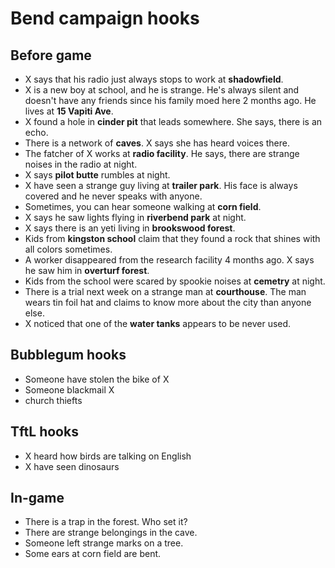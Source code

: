 # Bend campaign hooks

## Before game

+ X says that his radio just always stops to work at **shadowfield**.
+ X is a new boy at school, and he is strange. He's always silent and doesn't have any friends since his family moed here 2 months ago. He lives at **15 Vapiti Ave**.
+ X found a hole in **cinder pit** that leads somewhere. She says, there is an echo.
+ There is a network of **caves**. X says she has heard voices there.
+ The fatcher of X works at **radio facility**. He says, there are strange noises in the radio at night.
+ X says **pilot butte** rumbles at night.
+ X have seen a strange guy living at **trailer park**. His face is always covered and he never speaks with anyone.
+ Sometimes, you can hear someone walking at **corn field**.
+ X says he saw lights flying in **riverbend park** at night.
+ X says there is an yeti living in **brookswood forest**.
+ Kids from **kingston school** claim that they found a rock that shines with all colors sometimes.
+ A worker disappeared from the research facility 4 months ago. X says he saw him in **overturf forest**.
+ Kids from the school were scared by spookie noises at **cemetry** at night.
+ There is a trial next week on a strange man at **courthouse**. The man wears tin foil hat and claims to know more about the city than anyone else.
+ X noticed that one of the **water tanks** appears to be never used.

## Bubblegum hooks

+ Someone have stolen the bike of X
+ Someone blackmail X
+ church thiefts

## TftL hooks

+ X heard how birds are talking on English
+ X have seen dinosaurs

## In-game

+ There is a trap in the forest. Who set it?
+ There are strange belongings in the cave.
+ Someone left strange marks on a tree.
+ Some ears at corn field are bent.
